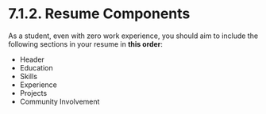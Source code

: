 # 7.1.2. Resume Components

As a student, even with zero work experience, you should aim to include the following sections in your resume in **this order**:

- Header
- Education
- Skills
- Experience
- Projects
- Community Involvement
